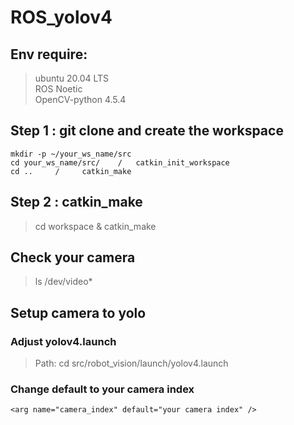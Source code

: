 # ROS_yolov4
## Env require:
> ubuntu 20.04 LTS   
> ROS Noetic  
> OpenCV-python 4.5.4  
## Step 1 : git clone and create the workspace
```
mkdir -p ~/your_ws_name/src
cd your_ws_name/src/    /   catkin_init_workspace
cd ..     /     catkin_make
```
## Step 2 : catkin_make
> cd workspace & catkin_make
     
## Check your camera
> ls /dev/video*
## Setup camera to yolo
### Adjust yolov4.launch
> Path: cd src/robot_vision/launch/yolov4.launch
### Change default to your camera index
```
<arg name="camera_index" default="your camera index" />
```
